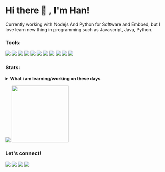 # Hi there 👋 , I'm Han!
Currently working with Nodejs And Python for Software and Embbed, but I love learn new thing in programming such as Javascript, Java, Python.  

### Tools:
<p>
    <img src="https://img.shields.io/badge/IntelliJIDEA-000000.svg?style=flat&logo=intellij-idea&logoColor=white" />
    <img src="https://img.shields.io/badge/pycharm-143?style=flat&logo=pycharm&logoColor=black&color=black&labelColor=green" />
    <img src="https://img.shields.io/badge/Replit-DD1200?style=flat&logo=Replit&logoColor=white" />
    <img src="https://img.shields.io/badge/Visual%20Studio%20Code-0078d7.svg?style=flat&logo=visual-studio-code&logoColor=white" />
    <img src="https://img.shields.io/badge/firebase-%23039BE5.svg?style=flat&logo=firebase" />
    <img src="https://img.shields.io/badge/DigitalOcean-%230167ff.svg?style=flat&logo=digitalOcean&logoColor=white" />
    <img src="https://img.shields.io/badge/Kali-268BEE?style=flat&logo=kalilinux&logoColor=white" />
    <img src="https://img.shields.io/badge/-Arduino-00979D?style=flat&logo=Arduino&logoColor=white" />
    <img src="https://img.shields.io/badge/Postman-FF6C37?style=flat&logo=postman&logoColor=white" />
    <img src="https://img.shields.io/badge/tor-%237E4798.svg?style=flat&logo=tor-project&logoColor=white" />
    <img src="https://img.shields.io/badge/TensorFlow-%23FF6F00.svg?style=flat&logo=TensorFlow&logoColor=white" />
</p>

### Stats:
<details>
 <summary><strong>What i am learning/working on these days</strong></summary>
    - 🔭 I’m currently working on RPA </br>
    - 🌱 I’m currently learning Python,Java,Node</br>
    - 👯 I’m looking to collaborate on Automation Project, Mobile Apps, Web Project. </br>
    - 🤔 I’m looking for help with master of programming. hehe </br>
    - 💬 Ask me about anything.</br>
    - 📫 How to reach me: <a href="mailto:faisalhanafi0698@gmail.com">Email me!</a>  </br>
    - 😄 Pronouns: He/Him </br>
    - ⚡ Fun fact: I'm like traveling </br>
</details>
<p>
    <img src="https://github-readme-stats.vercel.app/api?username=Fhanafi&hide=contribs,prs&show_icons=true&hide_border=true&title_color=000" />
    <img src="https://github-readme-stats.vercel.app/api/top-langs/?username=Fhanafi&layout=compact" height=180 />
</p>

### Let's connect!
<p>
    <a href="https://linkedin.com/in/faisal-hanafi-8b4409252" target="blank"><img src="https://img.shields.io/badge/Faisal_Hanafi-30302f?style=flat&logo=linkedin" /></a>
    <a href="https://medium.com/@faisalhanafi737" target="blank"><img src="https://img.shields.io/badge/Faisal_Hanafi-30302f?style=flat&logo=medium" /></a>
    <a href="https://twitter.com/0x0___han" target="blank"><img src="https://img.shields.io/badge/@0x0___han_-30302f?style=flat&logo=twitter" /></a>
    <a href="https://facebook.com/profil.php?id=100069192744046" target="blank"><img src="https://img.shields.io/badge/Faisal_Hanafi_-30302f?style=flat&logo=facebook" /></a>
</p>

<!--
**Fhanafi/Fhanafi** is a ✨ _special_ ✨ repository because its `README.md` (this file) appears on your GitHub profile.

Here are some ideas to get you started:

- 🔭 I’m currently working on ...
- 🌱 I’m currently learning ...
- 👯 I’m looking to collaborate on ...
- 🤔 I’m looking for help with ...
- 💬 Ask me about ...
- 📫 How to reach me: ...
- 😄 Pronouns: ...
- ⚡ Fun fact: ...
-->
